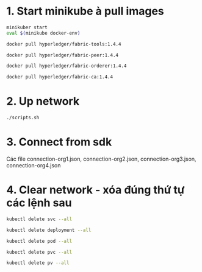 # 1. Start minikube à pull images

```bash
minikuber start
eval $(minikube docker-env)
```
```bash
docker pull hyperledger/fabric-tools:1.4.4
```
```bash
docker pull hyperledger/fabric-peer:1.4.4
```
```bash
docker pull hyperledger/fabric-orderer:1.4.4
```
```bash
docker pull hyperledger/fabric-ca:1.4.4
```

# 2. Up network

```bash
./scripts.sh
```

# 3. Connect from sdk
Các file connection-org1.json, connection-org2.json, connection-org3.json, connection-org4.json

# 4. Clear network - xóa đúng thứ tự các lệnh sau

```bash
kubectl delete svc --all
```

```bash
kubectl delete deployment --all
```

```bash
kubectl delete pod --all
```

```bash
kubectl delete pvc --all
```

```bash
kubectl delete pv --all
```
